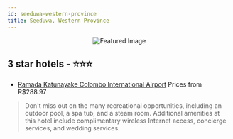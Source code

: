 ```yaml
---
id: seeduwa-western-province
title: Seeduwa, Western Province
---
```


<center><img src="https://i.travelapi.com/hotels/3000000/2230000/2227800/2227783/1d629c6e_z.jpg" alt="Featured Image" /></center>


##  3 star hotels - ⭐️⭐️⭐️

-    [Ramada Katunayake Colombo International Airport](https://us.hurb.com/hotels/seeduwa/ramada-katunayake-colombo-international-airport-JNP-JP070823?cmp=18055) Prices from R$288.97
   > Don't miss out on the many recreational opportunities, including an outdoor pool, a spa tub, and a steam room. Additional amenities at this hotel include complimentary wireless Internet access, concierge services, and wedding services.

